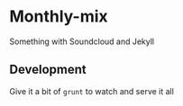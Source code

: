 # Monthly-mix
Something with Soundcloud and Jekyll

## Development
Give it a bit of `grunt` to watch and serve it all
